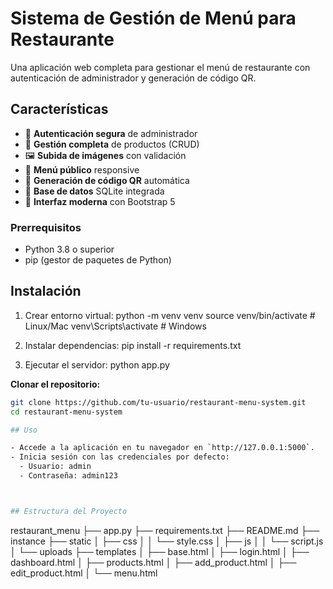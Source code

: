 # Sistema de Gestión de Menú para Restaurante

Una aplicación web completa para gestionar el menú de restaurante con autenticación de administrador y generación de código QR.

## Características

- 🔐 **Autenticación segura** de administrador
- 📝 **Gestión completa** de productos (CRUD)
- 🖼️ **Subida de imágenes** con validación
- 📱 **Menú público** responsive
- 🔗 **Generación de código QR** automática
- 💾 **Base de datos** SQLite integrada
- 🎨 **Interfaz moderna** con Bootstrap 5

### Prerrequisitos
- Python 3.8 o superior
- pip (gestor de paquetes de Python)

## Instalación

1. Crear entorno virtual:
   python -m venv venv
   source venv/bin/activate  # Linux/Mac
   venv\Scripts\activate     # Windows

2. Instalar dependencias:
   pip install -r requirements.txt

3. Ejecutar el servidor:
   python app.py

 **Clonar el repositorio:**
```bash
git clone https://github.com/tu-usuario/restaurant-menu-system.git
cd restaurant-menu-system

## Uso

- Accede a la aplicación en tu navegador en `http://127.0.0.1:5000`.
- Inicia sesión con las credenciales por defecto:
  - Usuario: admin
  - Contraseña: admin123



## Estructura del Proyecto

```
restaurant_menu
├── app.py
├── requirements.txt
├── README.md
├── instance
├── static
│   ├── css
│   │   └── style.css
│   ├── js
│   │   └── script.js
│   └── uploads
├── templates
│   ├── base.html
│   ├── login.html
│   ├── dashboard.html
│   ├── products.html
│   ├── add_product.html
│   ├── edit_product.html
│   └── menu.html
```